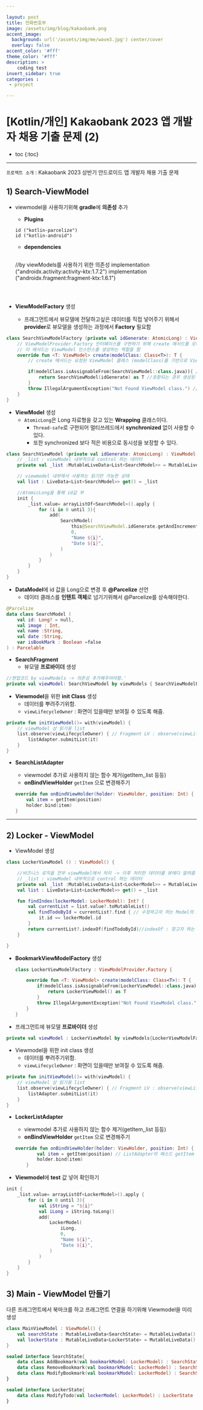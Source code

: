 ```yaml
---

layout: post
title: 전화번호부
image: /assets/img/blog/kakaobank.png
accent_image: 
  background: url('/assets/img/me/wave3.jpg') center/cover
  overlay: false
accent_color: '#fff'
theme_color: '#fff'
description: >
    coding test
invert_sidebar: true
categories :
 - project

---
```


# [Kotlin/개인]  Kakaobank 2023 앱 개발자 채용 기출 문제 (2)

* toc
{:toc}
---

`프로젝트 소개` :  Kakaobank 2023 상반기 안드로이드 앱 개발자 채용 기출 문제

 

## **1) Search-ViewModel**

* viewmodel을 사용하기위해 **gradle**에 **의존성** 추가

  * **Plugins**

  ```
  id ("kotlin-parcelize")
  id ("kotlin-android")
  ```

  * **dependencies**

	```
  //by viewModels를 사용하기 위한 의존성
    implementation ("androidx.activity:activity-ktx:1.7.2")
    implementation ("androidx.fragment:fragment-ktx:1.6.1")
	```



* **ViewModelFactory** 생성
  *  프래그먼트에서 뷰모델에 전달하고싶은 데이터를 직접 넣어주기 위해서 **provider**로 뷰모델을 생성하는 과정에서 **Factory** 필요함

```kotlin
class SearchViewModelFactory (private val idGenerate: AtomicLong) : ViewModelProvider.Factory{
    // ViewModelProvider.Factory 인터페이스를 구현하기 위해 create 메서드를 오버라이드
    // 이 메서드는 ViewModel 인스턴스를 생성하는 역할을 함
    override fun <T: ViewModel> create(modelClass: Class<T>): T {
        // create 메서드는 요청된 ViewModel 클래스 (modelClass)를 기반으로 ViewModel을 생성한다.

        if(modelClass.isAssignableFrom(SearchViewModel::class.java)){ // 요청된 modelClass가 SearchViewModel Class와 호환 가능한지 확인
            return SearchViewModel(idGenerate) as T //호환되는 경우 생성된 ViewModel을 T타입으로 형변환 하여 반환
        }
        throw IllegalArgumentException("Not Found ViewModel class.") // 호환되지 않는 경우 알림
    }
}
```



* **ViewModel** 생성
  * `AtomicLong`은 Long 자료형을 갖고 있는 **Wrapping** 클래스이다.
    * `Thread-safe`로 구현되어 멀티쓰레드에서 **synchronized** 없이 사용할 수 있다.
    * 또한 synchronized 보다 적은 비용으로 동시성을 보장할 수 있다.

```kotlin
class SearchViewModel (private val idGenerate: AtomicLong) : ViewModel() { //비즈니스 로직을 전부 viewModel에서 처리 -> 이후 처리한 데이터를 뷰에다 알려줌 {
    // _list : viewModel 내부적으로 control 하는 데이터
    private val _list :MutableLiveData<List<SearchModel>> = MutableLiveData()

    // viewmodel 내부에서 사용하는 읽기만 가능한 상태
    val list : LiveData<List<SearchModel>> get() = _list

    //AtomicLong을 통해 id값 부
    init {
        _list.value= arrayListOf<SearchModel>().apply {
            for (i in 0 until 3){
                add(
                    SearchModel(
                        this@SearchViewModel.idGenerate.getAndIncrement(),
                        0,
                        "Name ${i}",
                        "Date ${i}",
                    )
                )
            }
        }
    }
}
```



* **DataModel**에 id  값을 Long으로 변경 후 **@Parcelize** 선언
  * 데이터 클래스를 **인텐트 객체**로 넘기기위해서 @Parcelize를 상속해야한다.

```kotlin
@Parcelize
data class SearchModel (
    val id: Long? = null,
    val image : Int,
    val name :String,
    val date :String,
    var isBookMark : Boolean =false
) : Parcelable
```



* **SearchFragment**
  *  뷰모델 **프로바이더** 생성


```kotlin
//현업코드 by viewModels -> 의존성 추가해주어야함.'
private val viewModel: SearchViewModel by viewModels { SearchViewModelFactory(AtomicLong(1L)) }
```

* **Viewmodel**을 위한 **init Class** 생성
  * 데이터를 뿌려주기위함.
  * `viewLifecycleOwner` : 화면이 있을때만 보여질 수 있도록 해줌.

```kotlin
private fun initViewModel()= with(viewModel) {
    // viewModel 상 읽기용 list
    list.observe(viewLifecycleOwner) { // Fragment LV : observe(viewLifecycleOwner)
        listAdapter.submitList(it)
    }
}
```



* **SearchListAdapter**

  * viewmodel 추가로 사용하지 않는 함수 제거(getItem,,list 등등)
  * **onBindViewHolder** `getItem` 으로 변경해주기

  ```kotlin
  override fun onBindViewHolder(holder: ViewHolder, position: Int) {
      val item = getItem(position)
      holder.bind(item)
  }
  ```

---

## **2) Locker - ViewModel**

* ViewModel 생성

```kotlin
class LockerViewModel () : ViewModel() {

    //비즈니스 로직을 전부 viewModel에서 처리 -> 이후 처리한 데이터를 뷰에다 알려줌 {
    // _list : viewModel 내부적으로 control 하는 데이터
    private val _list :MutableLiveData<List<LockerModel>> = MutableLiveData()
    val list : LiveData<List<LockerModel>> get() = _list

    fun findIndex(lockerModel: LockerModel): Int? {
        val currentList = list.value?.toMutableList()
        val findTodoById = currentList?.find { // 수정하고자 하는 Model의 id와 currentList의 id를 비교해 같은 id 를 찾음
            it.id == lockerModel.id
        }
        return currentList?.indexOf(findTodoById)//indexOf : 찾고자 하는 Array의 index를 반환
    }

}
```

* **BookmarkViewModelFactory** 생성

  ```kotlin
  class LockerViewModelFactory : ViewModelProvider.Factory {
  
      override fun <T: ViewModel> create(modelClass: Class<T>): T {
          if(modelClass.isAssignableFrom(LockerViewModel::class.java)){
              return LockerViewModel() as T
          }
          throw IllegalArgumentException("Not Found ViewModel class.")
      }
  }
  ```

  

* 프래그먼트에 뷰모델 **프로바이더** 생성

```kotlin
private val viewModel : LockerViewModel by viewModels{LockerViewModelFactory()}
```

* Viewmodel을 위한 init class 생성
  * 데이터를 뿌려주기위함.
  * `viewLifecycleOwner` : 화면이 있을때만 보여질 수 있도록 해줌.

```kotlin
private fun initViewModel()= with(viewModel) {
    // viewModel 상 읽기용 list
    list.observe(viewLifecycleOwner) { // Fragment LV : observe(viewLifecycleOwner)
        listAdapter.submitList(it)
    }
}
```



* **LockerListAdapter**

  * viewmodel 추가로 사용하지 않는 함수 제거(getItem,,list 등등)
  * **onBindViewHolder** `getItem` 으로 변경해주기

  ```kotlin
  override fun onBindViewHolder(holder: ViewHolder, position: Int) {
          val item = getItem(position) // ListAdapter의 메소드 getItem
          holder.bind(item)
      }
  ```



* **Viewmodel**에 **test** 값 넣어 확인하기

```kotlin
init {
    _list.value= arrayListOf<LockerModel>().apply {
        for (i in 0 until 3){
            val iString = "${i}"
            val iLong = iString.toLong()
            add(
                LockerModel(
                    iLong,
                    0,
                    "Name ${i}",
                    "Date ${i}",
                )
            )
        }
    }
}
```



## **3) Main - ViewModel 만들기**

다른 프래그먼트에서 북마크를 하고 프래그먼트 연결을 하기위해 Viewmodel을 미리 생성

```kotlin
class MainViewModel : ViewModel() {
    val searchState : MutableLiveData<SearchState> = MutableLiveData()
    val lockerState : MutableLiveData<LockerState> = MutableLiveData()
}

sealed interface SearchState{
    data class AddBookmark(val bookmarkModel: LockerModel) : SearchState
    data class RemoveBookmark(val bookmarkModel: LockerModel) : SearchState
    data class ModifyBookmark(val bookmarkModel: LockerModel) : SearchState
}

sealed interface LockerState{
    data class ModifyTodo(val lockerModel: LockerModel) : LockerState
}
```

